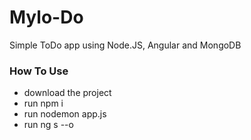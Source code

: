 # Mylo-Do

Simple ToDo app using Node.JS, Angular and MongoDB

### How To Use
- download the project
- run npm i
- run nodemon app.js
- run ng s --o
